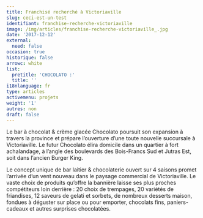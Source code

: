 ```yaml
---
title: Franchisé recherché à Victoriaville
slug: ceci-est-un-test
identifiant: franchise-recherche-victoriaville
image: /img/articles/franchise-recherche-victoriaville_.jpg
date: '2017-12-12'
external:
  need: false
occasion: true
historique: false
arrowc: white
list:
  pretitle: 'CHOCOLATO :'
  title: ''
i18nlanguage: fr
type: articles
activemenu: projets
weight: '1'
autres: non
draft: false
---
```

Le bar à chocolat & crème glacée Chocolato poursuit son expansion à travers la province et prépare l’ouverture d’une toute nouvelle succursale à Victoriaville. Le futur Chocolato élira domicile dans un quartier à fort achalandage, à l’angle des boulevards des Bois-Francs Sud et Jutras Est, soit dans l’ancien Burger King.

Le concept unique de bar laitier & chocolaterie ouvert sur 4 saisons promet l’arrivée d’un vent nouveau dans le paysage commercial de Victoriaville. Le vaste choix de produits qu’offre la bannière laisse ses plus proches compétiteurs loin derrière : 20 choix de trempages, 20 variétés de friandises, 12 saveurs de gelati et sorbets, de nombreux desserts maison, fondues à déguster sur place ou pour emporter, chocolats fins, paniers-cadeaux et autres surprises chocolatées.
